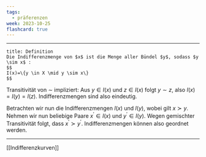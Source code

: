 ```yaml
---
tags:
  - präferenzen
week: 2023-10-25
flashcard: true
---
```

***

```ad-important
title: Definition
Die Indifferenzmenge von $x$ ist die Menge aller Bündel $y$, sodass $y \sim x$ :
$$
I(x)=\{y \in X \mid y \sim x\}
$$

```

Transitivität von $\sim$ impliziert: Aus $y \in I(x)$ und $z \in I(x)$ folgt $y \sim z$, also $I(x)=I(y)=I(z)$. Indifferenzmengen sind also eindeutig.

Betrachten wir nun die Indifferenzmengen $I(x)$ und $I(y)$, wobei gilt $x \succ y$. Nehmen wir nun beliebige Paare $x^{\prime} \in I(x)$ und $y^{\prime} \in I(y)$. Wegen gemischter Transitivität folgt, dass $x^{\prime} \succ y^{\prime}$. Indifferenzmengen können also geordnet werden.

***
[[Indifferenzkurven]]


